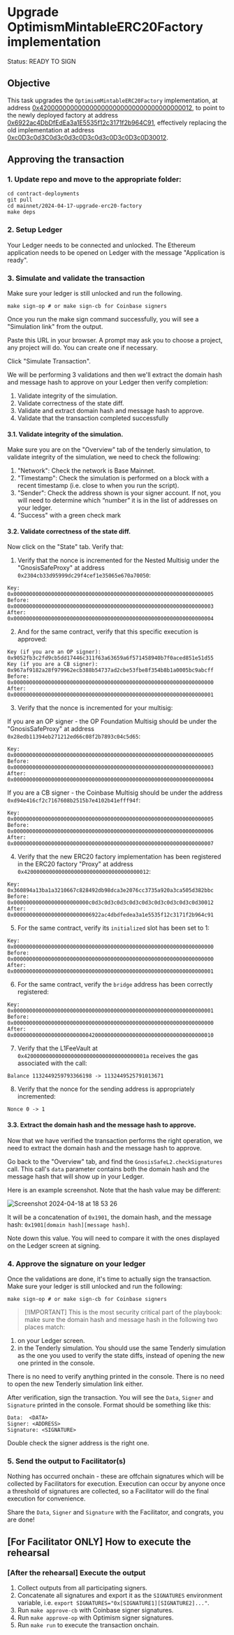 # Upgrade OptimismMintableERC20Factory implementation

Status: READY TO SIGN

## Objective

This task upgrades the `OptimismMintableERC20Factory` implementation, at address [0x4200000000000000000000000000000000000012](https://basescan.org/address/0x4200000000000000000000000000000000000012#code), to point to the newly deployed factory at address [0x6922ac4DbDfEdEa3a1E5535f12c3171f2b964C91](https://basescan.org/address/0x6922ac4dbdfedea3a1e5535f12c3171f2b964c91#code), effectively replacing the old implementation at address [0xc0D3c0d3C0d3c0d3c0D3c0d3c0D3c0D3c0D30012](https://basescan.org/address/0xc0d3c0d3c0d3c0d3c0d3c0d3c0d3c0d3c0d30012#code).

## Approving the transaction

### 1. Update repo and move to the appropriate folder:

```
cd contract-deployments
git pull
cd mainnet/2024-04-17-upgrade-erc20-factory
make deps
```

### 2. Setup Ledger

Your Ledger needs to be connected and unlocked. The Ethereum
application needs to be opened on Ledger with the message "Application
is ready".

### 3. Simulate and validate the transaction

Make sure your ledger is still unlocked and run the following.

``` shell
make sign-op # or make sign-cb for Coinbase signers
```

Once you run the make sign command successfully, you will see a "Simulation link" from the output.

Paste this URL in your browser. A prompt may ask you to choose a
project, any project will do. You can create one if necessary.

Click "Simulate Transaction".

We will be performing 3 validations and then we'll extract the domain hash and
message hash to approve on your Ledger then verify completion:

1. Validate integrity of the simulation.
2. Validate correctness of the state diff.
3. Validate and extract domain hash and message hash to approve.
4. Validate that the transaction completed successfully


#### 3.1. Validate integrity of the simulation.

Make sure you are on the "Overview" tab of the tenderly simulation, to
validate integrity of the simulation, we need to check the following:

1. "Network": Check the network is Base Mainnet.
2. "Timestamp": Check the simulation is performed on a block with a
   recent timestamp (i.e. close to when you run the script).
3. "Sender": Check the address shown is your signer account. If not,
   you will need to determine which “number” it is in the list of
   addresses on your ledger.
4. "Success" with a green check mark 


#### 3.2. Validate correctness of the state diff.

Now click on the "State" tab. Verify that:

1. Verify that the nonce is incremented for the Nested Multisig under the "GnosisSafeProxy" at address `0x2304cb33d95999dc29f4cef1e35065e670a70050`:

```
Key: 0x0000000000000000000000000000000000000000000000000000000000000005
Before: 0x0000000000000000000000000000000000000000000000000000000000000003
After: 0x0000000000000000000000000000000000000000000000000000000000000004
```

2. And for the same contract, verify that this specific execution is approved:

```
Key (if you are an OP signer): 0x9052fb3c2fd9cb5dd17446c311f63a63659a6f571458940b7f0aced851e51d55
Key (if you are a CB signer): 0x967af9182a28f979962ecb388b54737ad2cbe53fbe8f354b8b1a0005bc9abcff
Before: 0x0000000000000000000000000000000000000000000000000000000000000000
After: 0x0000000000000000000000000000000000000000000000000000000000000001
```

3. Verify that the nonce is incremented for your multisig:

If you are an OP signer - the OP Foundation Multisig should be under the "GnosisSafeProxy" at address `0x28edb11394eb271212ed66c08f2b7893c04c5d65`:

```
Key: 0x0000000000000000000000000000000000000000000000000000000000000005
Before: 0x0000000000000000000000000000000000000000000000000000000000000003
After: 0x0000000000000000000000000000000000000000000000000000000000000004
```

If you are a CB signer - the Coinbase Multisig should be under the address `0xd94e416cf2c7167608b2515b7e4102b41efff94f`:

```
Key: 0x0000000000000000000000000000000000000000000000000000000000000005
Before: 0x0000000000000000000000000000000000000000000000000000000000000006
After: 0x0000000000000000000000000000000000000000000000000000000000000007
```

4. Verify that the new ERC20 factory implementation has been registered in the ERC20 factory "Proxy" at address `0x4200000000000000000000000000000000000012`:

```
Key: 0x360894a13ba1a3210667c828492db98dca3e2076cc3735a920a3ca505d382bbc
Before: 0x000000000000000000000000c0d3c0d3c0d3c0d3c0d3c0d3c0d3c0d3c0d30012
After: 0x0000000000000000000000006922ac4dbdfedea3a1e5535f12c3171f2b964c91
```

5. For the same contract, verify its `initialized` slot has been set to 1:

```
Key: 0x0000000000000000000000000000000000000000000000000000000000000000
Before: 0x0000000000000000000000000000000000000000000000000000000000000000
After: 0x0000000000000000000000000000000000000000000000000000000000000001
```

6. For the same contract, verify the `bridge` address has been correctly registered:

```
Key: 0x0000000000000000000000000000000000000000000000000000000000000001
Before: 0x0000000000000000000000000000000000000000000000000000000000000000
After: 0x0000000000000000000000004200000000000000000000000000000000000010
```

7. Verify that the L1FeeVault at `0x420000000000000000000000000000000000001a` receives the gas associated with the call:

```
Balance 1132449259793366198 -> 1132449525791013671
```

8. Verify that the nonce for the sending address is appropriately incremented:

```
Nonce 0 -> 1
```

#### 3.3. Extract the domain hash and the message hash to approve.

Now that we have verified the transaction performs the right
operation, we need to extract the domain hash and the message hash to
approve.

Go back to the "Overview" tab, and find the
`GnosisSafeL2.checkSignatures` call. This call's `data` parameter
contains both the domain hash and the message hash that will show up
in your Ledger.

Here is an example screenshot. Note that the hash value may be
different:

![Screenshot 2024-04-18 at 18 53 26](https://github.com/base-org/contract-deployments/assets/33523487/85566275-feab-489d-87e9-6ebc4de7b823)

It will be a concatenation of `0x1901`, the domain hash, and the
message hash: `0x1901[domain hash][message hash]`.

Note down this value. You will need to compare it with the ones
displayed on the Ledger screen at signing.

### 4. Approve the signature on your ledger

Once the validations are done, it's time to actually sign the
transaction. Make sure your ledger is still unlocked and run the
following:

``` shell
make sign-op # or make sign-cb for Coinbase signers
```

> [!IMPORTANT] This is the most security critical part of the
> playbook: make sure the domain hash and message hash in the
> following two places match:

1. on your Ledger screen.
2. in the Tenderly simulation. You should use the same Tenderly
   simulation as the one you used to verify the state diffs, instead
   of opening the new one printed in the console.


There is no need to verify anything printed in the console. There is
no need to open the new Tenderly simulation link either.

After verification, sign the transaction. You will see the `Data`,
`Signer` and `Signature` printed in the console. Format should be
something like this:

```
Data:  <DATA>
Signer: <ADDRESS>
Signature: <SIGNATURE>
```

Double check the signer address is the right one.

### 5. Send the output to Facilitator(s)

Nothing has occurred onchain - these are offchain signatures which
will be collected by Facilitators for execution. Execution can occur
by anyone once a threshold of signatures are collected, so a
Facilitator will do the final execution for convenience.

Share the `Data`, `Signer` and `Signature` with the Facilitator, and
congrats, you are done!

## [For Facilitator ONLY] How to execute the rehearsal

### [After the rehearsal] Execute the output

1. Collect outputs from all participating signers.
2. Concatenate all signatures and export it as the `SIGNATURES`
   environment variable, i.e. `export
   SIGNATURES="0x[SIGNATURE1][SIGNATURE2]..."`.
3. Run `make approve-cb` with Coinbase signer signatures.
4. Run `make approve-op` with Optimism signer signatures.
4. Run `make run` to execute the transaction onchain.

